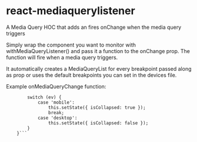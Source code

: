 # react-mediaquerylistener

A Media Query HOC that adds an fires onChange when the media query triggers

Simply wrap the component you want to monitor with withMediaQueryListener() and pass it a function to the onChange prop. 
The function will fire when a media query triggers.

It automatically creates a MediaQueryList for every breakpoint passed along as prop or uses the default breakpoints you can set in the devices file.


Example onMediaQueryChange function:
```onMediaQueryChange(ev) {
        switch (ev) {
            case 'mobile':
                this.setState({ isCollapsed: true });
                break;
            case 'desktop':
                this.setState({ isCollapsed: false });
        }
    }```
